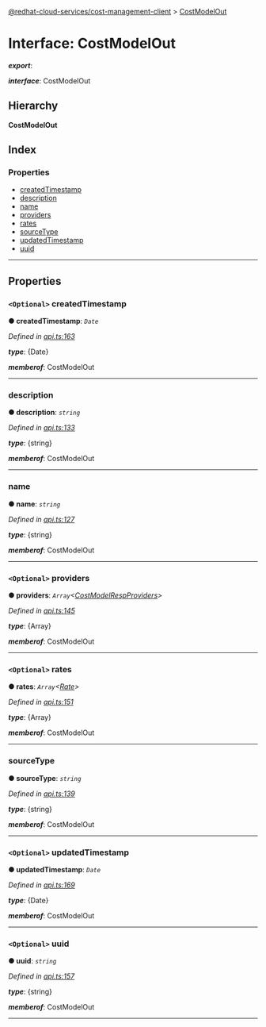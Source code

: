 [@redhat-cloud-services/cost-management-client](../README.md) > [CostModelOut](../interfaces/costmodelout.md)

# Interface: CostModelOut

*__export__*: 

*__interface__*: CostModelOut

## Hierarchy

**CostModelOut**

## Index

### Properties

* [createdTimestamp](costmodelout.md#createdtimestamp)
* [description](costmodelout.md#description)
* [name](costmodelout.md#name)
* [providers](costmodelout.md#providers)
* [rates](costmodelout.md#rates)
* [sourceType](costmodelout.md#sourcetype)
* [updatedTimestamp](costmodelout.md#updatedtimestamp)
* [uuid](costmodelout.md#uuid)

---

## Properties

<a id="createdtimestamp"></a>

### `<Optional>` createdTimestamp

**● createdTimestamp**: *`Date`*

*Defined in [api.ts:163](https://github.com/rvsia/javascript-clients/blob/master/packages/cost-management/api.ts#L163)*

*__type__*: {Date}

*__memberof__*: CostModelOut

___
<a id="description"></a>

###  description

**● description**: *`string`*

*Defined in [api.ts:133](https://github.com/rvsia/javascript-clients/blob/master/packages/cost-management/api.ts#L133)*

*__type__*: {string}

*__memberof__*: CostModelOut

___
<a id="name"></a>

###  name

**● name**: *`string`*

*Defined in [api.ts:127](https://github.com/rvsia/javascript-clients/blob/master/packages/cost-management/api.ts#L127)*

*__type__*: {string}

*__memberof__*: CostModelOut

___
<a id="providers"></a>

### `<Optional>` providers

**● providers**: *`Array`<[CostModelRespProviders](costmodelrespproviders.md)>*

*Defined in [api.ts:145](https://github.com/rvsia/javascript-clients/blob/master/packages/cost-management/api.ts#L145)*

*__type__*: {Array}

*__memberof__*: CostModelOut

___
<a id="rates"></a>

### `<Optional>` rates

**● rates**: *`Array`<[Rate](rate.md)>*

*Defined in [api.ts:151](https://github.com/rvsia/javascript-clients/blob/master/packages/cost-management/api.ts#L151)*

*__type__*: {Array}

*__memberof__*: CostModelOut

___
<a id="sourcetype"></a>

###  sourceType

**● sourceType**: *`string`*

*Defined in [api.ts:139](https://github.com/rvsia/javascript-clients/blob/master/packages/cost-management/api.ts#L139)*

*__type__*: {string}

*__memberof__*: CostModelOut

___
<a id="updatedtimestamp"></a>

### `<Optional>` updatedTimestamp

**● updatedTimestamp**: *`Date`*

*Defined in [api.ts:169](https://github.com/rvsia/javascript-clients/blob/master/packages/cost-management/api.ts#L169)*

*__type__*: {Date}

*__memberof__*: CostModelOut

___
<a id="uuid"></a>

### `<Optional>` uuid

**● uuid**: *`string`*

*Defined in [api.ts:157](https://github.com/rvsia/javascript-clients/blob/master/packages/cost-management/api.ts#L157)*

*__type__*: {string}

*__memberof__*: CostModelOut

___

